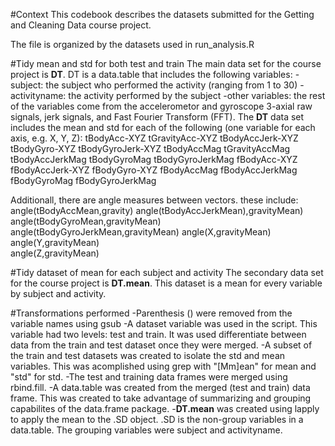#Context
This codebook describes the datasets submitted for the Getting and Cleaning Data course project.

The file is organized by the datasets used in run_analysis.R

#Tidy mean and std for both test and train
The main data set for the course project is **DT**. DT is a data.table that includes the following variables:
-subject: the subject who performed the activity (ranging from 1 to 30)
-activityname: the activity performed by the subject
-other variables: the rest of the variables come from the accelerometor and gyroscope 3-axial raw signals, jerk signals, and Fast Fourier Transform (FFT).
The **DT** data set includes the mean and std for each of the following (one variable for each axis, e.g. X, Y, Z):
tBodyAcc-XYZ
tGravityAcc-XYZ
tBodyAccJerk-XYZ
tBodyGyro-XYZ
tBodyGyroJerk-XYZ
tBodyAccMag
tGravityAccMag
tBodyAccJerkMag
tBodyGyroMag
tBodyGyroJerkMag
fBodyAcc-XYZ
fBodyAccJerk-XYZ
fBodyGyro-XYZ
fBodyAccMag
fBodyAccJerkMag
fBodyGyroMag
fBodyGyroJerkMag

Additionall, there are angle measures between vectors. these include:
angle(tBodyAccMean,gravity)
angle(tBodyAccJerkMean),gravityMean)
angle(tBodyGyroMean,gravityMean)
angle(tBodyGyroJerkMean,gravityMean)
angle(X,gravityMean)
angle(Y,gravityMean)                
angle(Z,gravityMean)

#Tidy dataset of mean for each subject and activity
The secondary data set for the course project is **DT.mean**. This dataset is a mean for every variable by subject and activity.

#Transformations performed
-Parenthesis () were removed from the variable names using gsub
-A dataset variable was used in the script. This variable had two levels: test and train. It was used differentiate between data from the train and test dataset once they were merged.
-A subset of the train and test datasets was created to isolate the std and mean variables. This was acomplished using grep with "[Mm]ean" for mean and "std" for std.
-The test and training data frames were merged using rbind.fill.
-A data.table was created from the merged (test and train) data frame. This was created to take advantage of summarizing and grouping capabilites of the data.frame package.
-**DT.mean** was created using lapply to apply the mean to the .SD object. .SD is the non-group variables in a data.table. The grouping variables were subject and activityname.
